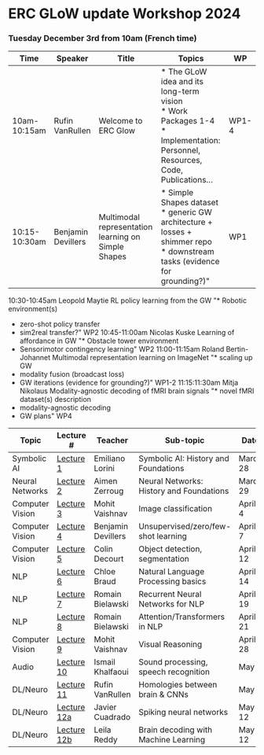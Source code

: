# ERC GLoW update Workshop 2024

### Tuesday December 3rd from 10am (French time)

| Time | Speaker | Title | Topics | WP |
|----|-----|------------|-----------|--|
10am-10:15am | Rufin VanRullen | Welcome to ERC Glow | * The GLoW idea and its long-term vision <br> * Work Packages 1-4 <br> * Implementation: Personnel, Resources, Code, Publications… | WP1-4 |
| 10:15-10:30am | Benjamin Devillers | Multimodal representation learning on Simple Shapes | * Simple Shapes dataset <br> * generic GW architecture + losses + shimmer repo <br> * downstream tasks (evidence for grounding?)" |	WP1 |
10:30-10:45am	Leopold Maytie	RL policy learning from the GW	"* Robotic environment(s)
* zero-shot policy transfer
* sim2real transfer?"	WP2
10:45-11:00am	Nicolas Kuske	Learning of affordance in GW	"* Obstacle tower environment
* Sensorimotor contingency learning"	WP2
11:00-11:15am	Roland Bertin-Johannet	Multimodal representation learning on ImageNet	"* scaling up GW
* modality fusion (broadcast loss)
* GW iterations (evidence for grounding?)"	WP1-2
11:15:11:30am	Mitja Nikolaus	Modality-agnostic decoding of fMRI brain signals	"* novel fMRI dataset(s) description
* modality-agnostic decoding
* GW plans"	WP4


| Topic | Lecture # | Teacher | Sub-topic | Date  |  Time   |
|--------------|---------|---------------|----------------------------|--------------|--------|
| Symbolic AI  | [Lecture 1](./Lecture1/index.md) | Emiliano Lorini | Symbolic AI: History and Foundations |  March 28 | 5-7pm |
| Neural Networks  | [Lecture 2](./Lecture2/index.md) | Aimen Zerroug | Neural Networks: History and Foundations |  March 29 | 5-7pm |
| Computer Vision  | [Lecture 3](./Lecture3/index.md) | Mohit Vaishnav | Image classification |  April 4 | 5-7pm |
| Computer Vision  | [Lecture 4](./Lecture4/index.md) | Benjamin Devillers | Unsupervised/zero/few-shot learning |  April 7 | 5-7:30pm |
| Computer Vision  | [Lecture 5](./Lecture5/index.md) | Colin Decourt | Object detection, segmentation |  April 12 | 5-7pm |
| NLP  | [Lecture 6](./Lecture6/index.md) | Chloe Braud | Natural Language Processing basics |  April 14 | 5-7pm |
| NLP  | [Lecture 7](./Lecture7/index.md) | Romain Bielawski | Recurrent Neural Networks for NLP |  April 19 | 5-7pm |
| NLP  | [Lecture 8](./Lecture8/index.md) | Romain Bielawski | Attention/Transformers in NLP |  April 21 | 5-7pm |
| Computer Vision  | [Lecture 9](./Lecture9/index.md) | Mohit Vaishnav | Visual Reasoning |  April 28 | 5-7pm |
| Audio  | [Lecture 10](./Lecture10/index.md) | Ismail Khalfaoui | Sound processing, speech recognition |  May 5 | 5-7pm |
| DL/Neuro  | [Lecture 11](./Lecture11/index.md) | Rufin VanRullen | Homologies between brain & CNNs |  May 9 | 5-7pm |
| DL/Neuro  | [Lecture 12a](./Lecture12a/index.md) | Javier Cuadrado  | Spiking neural networks |  May 12 | 5-6pm |
| DL/Neuro  | [Lecture 12b](./Lecture12b/index.md) | Leila Reddy | Brain decoding with Machine Learning |  May 12 | 6-7pm |
